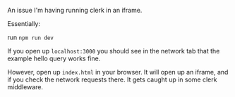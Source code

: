 An issue I'm having running clerk in an iframe.

Essentially:

run `npm run dev`

If you open up `localhost:3000` you should see in the network tab that the example hello query works fine.

However, open up `index.html` in your browser. It will open up an iframe, and if you check the network requests there. It gets caught up in some clerk middleware.